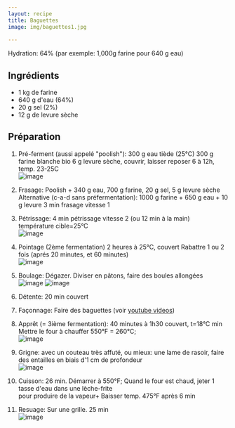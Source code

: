 ```yaml
---
layout: recipe
title: Baguettes
image: img/baguettes1.jpg
 
---
```


Hydration: 64% (par exemple: 1,000g farine pour 640 g eau)

## Ingrédients
* 1 kg de farine
* 640 g d'eau  (64%)
* 20 g sel (2%)
* 12 g de levure sèche

## Préparation

1. Pré-ferment (aussi appelé "poolish"):
300 g eau tiède (25°C)
300 g farine blanche bio
6 g levure sèche,
couvrir, laisser reposer 6 à 12h, temp. 23-25C  
![image](img/baguettes4.jpg)

2. Frasage:
Poolish +
340 g eau,
700 g farine,
20 g sel,
5 g levure sèche   
Alternative (c-a-d sans préfermentation): 1000 g farine + 650 g eau + 10 g levure
3 min frasage vitesse 1

3. Pétrissage:
4 min pétrissage vitesse 2 (ou 12 min à la main)  
température cible=25°C   
![image](img/baguettes11.jpg)  

4. Pointage  (2ème fermentation)
2 heures à 25°C, couvert
Rabattre 1 ou 2 fois (aprés 20 minutes, et 60 minutes)  
![image](img/baguettes7.jpg)

5. Boulage:
Dégazer. Diviser en pâtons, faire des boules allongées   
![image](img/baguettes9.jpg)
![image](img/baguettes10.jpg)

6. Détente:
20 min couvert  

7. Façonnage: 
Faire des baguettes (voir  [youtube videos](http://www.youtube.com/watch?v=fdNRogR10nM))

8. Apprêt (= 3ième fermentation):
40 minutes à 1h30 couvert, t=18°C min
Mettre le four à chauffer 550°F = 260°C;  
![image](img/baguettes2.jpg)

9. Grigne:
avec un couteau très affuté, ou mieux: une lame de rasoir, faire des entailles en biais d'1 cm de profondeur  
![image](img/baguettes6.jpg)

10. Cuisson: 26 min. Démarrer à 550°F; 
Quand le four est chaud, jeter 1 tasse d'eau dans une lèche-frite  
pour produire de la vapeur+
Baisser  temp. 475°F après 6 min

11. Resuage:
Sur une grille.
25 min  
![image](img/baguettes8.jpg)